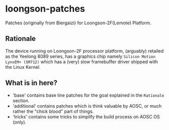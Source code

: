# loongson-patches
Patches (originally from Biergaizi) for Loongson-2F(Lemote) Platform.

## Rationale
The device running on Loongson-2F processor platform, (arguably) retailed as the Yeelong 8089 series, has a graphics chip namely ```Silicon Motion LynxEM+ (SM712)``` which has a (very) slow framebuffer driver shipped with the Linux Kernel.

## What is in here?
* 'base' contains base line patches for the goal explained in the ```Rationale``` section.
* 'additional' contains patches which is think valuable by AOSC, or much rather the "chick blood" part of things.
* 'tricks' contains some tricks to simplify the build process on AOSC OS (only).
